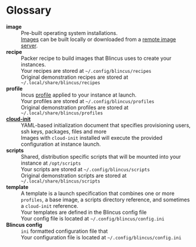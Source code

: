 # Glossary

<dl>
  <dt><b>image</b></dt>
  <dd>Pre-built operating system installations.</dd>
  <dd><a href="https://linuxcontainers.org/incus/docs/main/images/#images">Images</a> can be built locally or downloaded from a <a href="https://linuxcontainers.org/incus/docs/main/reference/remote_image_servers/#remote-image-servers">remote image server</a>. </dd>
  <dt><b>recipe</b></dt>
  <dd>Packer recipe to build images that Blincus uses to create your instances.</dd>
  <dd>Your recipes are stored at <code>~/.config/blincus/recipes</code></dd>
  <dd>Original demonstration recipes are stored at <code>~/.local/share/blincus/recipes</code></dd>
  <dt><b>profile</b></dt>
  <dd>Incus <a href="https://linuxcontainers.org/incus/docs/main/profiles/">profile</a> applied to your instance at launch.</dd>
  <dd>Your profiles are stored at <code>~/.config/blincus/profiles</code></dd>
  <dd>Original demonstration profiles are stored at <code>~/.local/share/blincus/profiles</code></dd>
  <dt><b><a href="https://cloudinit.readthedocs.io/en/latest/">cloud-init</a></b></dt>
  <dd>YAML-based initialization document that specifies provisioning users, ssh keys, packages, files and more</dd>
  <dd>Images with <code>cloud-init</code> installed will execute the provided configuration at instance launch.</dd>
  <dt><b>scripts</b></dt>
  <dd>Shared, distribution specific scripts that will be mounted into your instance at <code>/opt/scripts</code></dd>
  <dd>Your scripts are stored at <code>~/.config/blincus/scripts</code></dd>
  <dd>Original demonstration scripts are stored at <code>~/.local/share/blincus/scripts</code></dd>
  <dt><b>template</b></dt>
  <dd>A template is a launch specification that combines one or more <code>profiles</code>, a base image, a scripts directory reference, and sometimes a <code>cloud-init</code> reference. </dd>
  <dd>Your templates are defined in the Blincus config file</code></dd>
  <dd>Your config file is located at <code>~/.config/blincus/config.ini</code></dd>
  <dt><b>Blincus config</b></dt>
  <dd><code>ini</code> formatted configuration file that </code></dd>
  <dd>Your configuration file is located at <code>~/.config/blincus/config.ini</code></dd>
</dl>